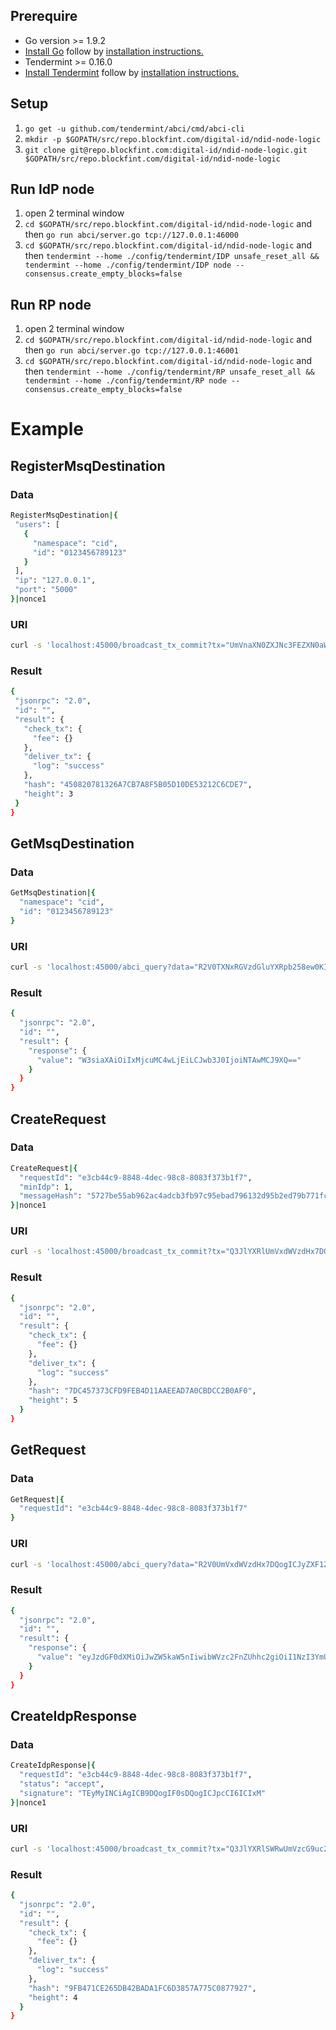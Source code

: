 ## Prerequire
- Go version >= 1.9.2
- [Install Go](https://golang.org/dl/) follow by [installation instructions.](https://golang.org/doc/install)
- Tendermint >= 0.16.0
- [Install Tendermint](http://tendermint.readthedocs.io/projects/tools/en/master/index.html) follow by [installation instructions.](http://tendermint.readthedocs.io/projects/tools/en/master/install.html)

## Setup
1. `go get -u github.com/tendermint/abci/cmd/abci-cli`
1. `mkdir -p $GOPATH/src/repo.blockfint.com/digital-id/ndid-node-logic`
1. `git clone git@repo.blockfint.com:digital-id/ndid-node-logic.git $GOPATH/src/repo.blockfint.com/digital-id/ndid-node-logic`

## Run IdP node
1. open 2 terminal window
1. `cd $GOPATH/src/repo.blockfint.com/digital-id/ndid-node-logic` and then `go run abci/server.go tcp://127.0.0.1:46000`
1. `cd $GOPATH/src/repo.blockfint.com/digital-id/ndid-node-logic` and then `tendermint --home ./config/tendermint/IDP unsafe_reset_all && tendermint --home ./config/tendermint/IDP node --consensus.create_empty_blocks=false`

## Run RP node
1. open 2 terminal window
1. `cd $GOPATH/src/repo.blockfint.com/digital-id/ndid-node-logic` and then `go run abci/server.go tcp://127.0.0.1:46001`
1. `cd $GOPATH/src/repo.blockfint.com/digital-id/ndid-node-logic` and then `tendermint --home ./config/tendermint/RP unsafe_reset_all && tendermint --home ./config/tendermint/RP node --consensus.create_empty_blocks=false`

# Example
## RegisterMsqDestination
### Data
 ```sh
RegisterMsqDestination|{
  "users": [
    {
      "namespace": "cid",
      "id": "0123456789123"
    }
  ],
  "ip": "127.0.0.1",
  "port": "5000"
}|nonce1
 ```
 
### URI
 ```sh
curl -s 'localhost:45000/broadcast_tx_commit?tx="UmVnaXN0ZXJNc3FEZXN0aW5hdGlvbnx7DQogICJ1c2VycyI6IFsNCiAgICB7DQogICAgICAibmFtZXNwYWNlIjogImNpZCIsDQogICAgICAiaWQiOiAiMDEyMzQ1Njc4OTEyMyINCiAgICB9DQogIF0sDQogICJpcCI6ICIxMjcuMC4wLjEiLA0KICAicG9ydCI6ICI1MDAwIg0KfXxub25jZTE="'
 ```
 
### Result
 ```sh
{
  "jsonrpc": "2.0",
  "id": "",
  "result": {
    "check_tx": {
      "fee": {}
    },
    "deliver_tx": {
      "log": "success"
    },
    "hash": "450820781326A7CB7A8F5B05D10DE53212C6CDE7",
    "height": 3
  }
}
 ```
 
## GetMsqDestination
### Data
```sh
GetMsqDestination|{
  "namespace": "cid",
  "id": "0123456789123"
}
```
### URI
```sh
curl -s 'localhost:45000/abci_query?data="R2V0TXNxRGVzdGluYXRpb258ew0KICAibmFtZXNwYWNlIjogImNpZCIsDQogICJpZCI6ICIwMTIzNDU2Nzg5MTIzIg0KfQ=="'
```
### Result
```sh
{
  "jsonrpc": "2.0",
  "id": "",
  "result": {
    "response": {
      "value": "W3siaXAiOiIxMjcuMC4wLjEiLCJwb3J0IjoiNTAwMCJ9XQ=="
    }
  }
}
```

## CreateRequest
### Data
```sh
CreateRequest|{
  "requestId": "e3cb44c9-8848-4dec-98c8-8083f373b1f7",
  "minIdp": 1,
  "messageHash": "5727be55ab962ac4adcb3fb97c95ebad796132d95b2ed79b771fcbbe76dbfed5374713f71bfdbbf62f6815f119680b7e2355248fd67acfd5bf714ef17110a8c4"
}|nonce1
```
### URI
```sh
curl -s 'localhost:45000/broadcast_tx_commit?tx="Q3JlYXRlUmVxdWVzdHx7DQogICJyZXF1ZXN0SWQiOiAiZTNjYjQ0YzktODg0OC00ZGVjLTk4YzgtODA4M2YzNzNiMWY3IiwNCiAgIm1pbklkcCI6IDEsDQogICJtZXNzYWdlSGFzaCI6ICI1NzI3YmU1NWFiOTYyYWM0YWRjYjNmYjk3Yzk1ZWJhZDc5NjEzMmQ5NWIyZWQ3OWI3NzFmY2JiZTc2ZGJmZWQ1Mzc0NzEzZjcxYmZkYmJmNjJmNjgxNWYxMTk2ODBiN2UyMzU1MjQ4ZmQ2N2FjZmQ1YmY3MTRlZjE3MTEwYThjNCINCn18bm9uY2Ux"'
```
### Result
```sh
{
  "jsonrpc": "2.0",
  "id": "",
  "result": {
    "check_tx": {
      "fee": {}
    },
    "deliver_tx": {
      "log": "success"
    },
    "hash": "7DC457373CFD9FEB4D11AAEEAD7A0CBDCC2B0AF0",
    "height": 5
  }
}
```

## GetRequest
### Data
```sh
GetRequest|{
  "requestId": "e3cb44c9-8848-4dec-98c8-8083f373b1f7"
}
```
### URI
```sh
curl -s 'localhost:45000/abci_query?data="R2V0UmVxdWVzdHx7DQogICJyZXF1ZXN0SWQiOiAiZTNjYjQ0YzktODg0OC00ZGVjLTk4YzgtODA4M2YzNzNiMWY3Ig0KfQ=="'
```
### Result
```sh
{
  "jsonrpc": "2.0",
  "id": "",
  "result": {
    "response": {
      "value": "eyJzdGF0dXMiOiJwZW5kaW5nIiwibWVzc2FnZUhhc2giOiI1NzI3YmU1NWFiOTYyYWM0YWRjYjNmYjk3Yzk1ZWJhZDc5NjEzMmQ5NWIyZWQ3OWI3NzFmY2JiZTc2ZGJmZWQ1Mzc0NzEzZjcxYmZkYmJmNjJmNjgxNWYxMTk2ODBiN2UyMzU1MjQ4ZmQ2N2FjZmQ1YmY3MTRlZjE3MTEwYThjNCJ9"
    }
  }
}
```

## CreateIdpResponse
### Data
```sh
CreateIdpResponse|{
  "requestId": "e3cb44c9-8848-4dec-98c8-8083f373b1f7",
  "status": "accept",
  "signature": "TEyMyINCiAgICB9DQogIF0sDQogICJpcCI6ICIxM"
}|nonce1
```
### URI
```sh
curl -s 'localhost:45000/broadcast_tx_commit?tx="Q3JlYXRlSWRwUmVzcG9uc2V8ew0KICAicmVxdWVzdElkIjogImUzY2I0NGM5LTg4NDgtNGRlYy05OGM4LTgwODNmMzczYjFmNyIsDQogICJzdGF0dXMiOiAiYWNjZXB0IiwNCiAgInNpZ25hdHVyZSI6ICJURXlNeUlOQ2lBZ0lDQjlEUW9nSUYwc0RRb2dJQ0pwY0NJNklDSXhNIg0KfXxub25jZTE="'
```
### Result
```sh
{
  "jsonrpc": "2.0",
  "id": "",
  "result": {
    "check_tx": {
      "fee": {}
    },
    "deliver_tx": {
      "log": "success"
    },
    "hash": "9FB471CE265DB42BADA1FC6D3857A775C0877927",
    "height": 4
  }
}
```